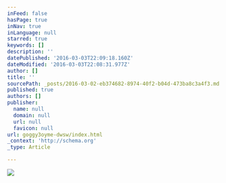 ```yaml
---
inFeed: false
hasPage: true
inNav: true
inLanguage: null
starred: true
keywords: []
description: ''
datePublished: '2016-03-03T22:09:18.160Z'
dateModified: '2016-03-03T22:08:31.977Z'
author: []
title: ''
sourcePath: _posts/2016-03-02-eb374682-8974-40f2-b04d-473ba8c3a4f3.md
published: true
authors: []
publisher:
  name: null
  domain: null
  url: null
  favicon: null
url: goggy3oyme-dwsw/index.html
_context: 'http://schema.org'
_type: Article

---
```

![](https://the-grid-user-content.s3-us-west-2.amazonaws.com/ee7a721e-0018-4c7c-ae47-b980b52bbef4.png)
